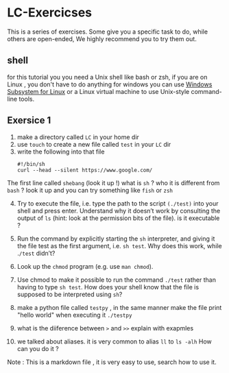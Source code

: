 # LC-Exercicses
This is a  series of exercises. Some give you a specific task to do, while others are open-ended, We highly recommend  you to try them out.
## shell 
for this tutorial you you need a Unix shell like bash or zsh, if you are on Linux , you don't have to do anything 
for windows you can use [Windows Subsystem for
    Linux](https://docs.microsoft.com/en-us/windows/wsl/) or a Linux virtual
    machine to use Unix-style command-line tools.
##  Exersice 1 
1. make a directory called `LC`  in your home dir 
2. use `touch` to create a new file called `test` in your `LC` dir 
3. write the following into that file 
    ```
    #!/bin/sh
    curl --head --silent https://www.google.com/
    ```
The first line called `shebang` (look it up !)
what is `sh` ? who it is different from `bash` ? look it up and you can try something like `fish` or `zsh` 

4. Try to execute the file, i.e. type the path to the script `(./test)` into your shell and press enter. Understand why it doesn’t work by consulting the output of `ls` (hint: look at the permission bits of the file). is it executable ?

5. Run the command by explicitly starting the `sh` interpreter, and giving it the file test as the first argument, i.e. `sh test`. Why does this work, while .`/test` didn’t?

6. Look up the `chmod` program (e.g. use `man chmod`).

7. Use chmod to make it possible to run the command `./test` rather than having to type `sh test`. How does your shell know that the file is supposed to be interpreted using `sh`?

8. make a python file called `testpy` , in the same manner make the file print "hello world" when executing it `./testpy`

9. what is the diiference between `>` and `>>` explain with exapmles 

10. we talked about aliases. it is very common to alias `ll` to `ls -alh` How can you do it ?

Note : This is a markdown file , it is very easy to use, search how to use it. 
